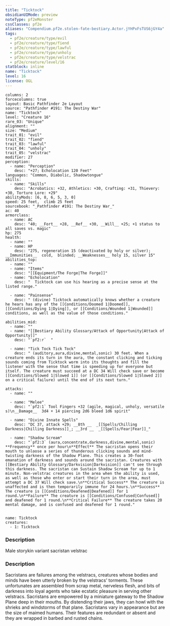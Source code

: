 ```yaml
---
title: "Ticktock"
obsidianUIMode: preview
noteType: pf2eMonster
cssClasses: pf2e
aliases: "Compendium.pf2e.stolen-fate-bestiary.Actor.jYHPxFsTUS6jGY4a" 
tags:
  - pf2e/creature/type/evil
  - pf2e/creature/type/fiend
  - pf2e/creature/type/lawful
  - pf2e/creature/type/unholy
  - pf2e/creature/type/velstrac
  - pf2e/creature/level/16
statblock: inline
name: "Ticktock"
level: 16
license: OGL
---
```


```statblock
columns: 2
forcecolumns: true
layout: Basic Pathfinder 2e Layout
source: "Pathfinder #191: The Destiny War"
name: "Ticktock"
level: "Creature 16"
rare_03: "Unique"
alignment: ""
size: "Medium"
trait_01: "evil"
trait_02: "fiend"
trait_03: "lawful"
trait_04: "unholy"
trait_05: "velstrac"
modifier: 27
perception:
  - name: "Perception"
    desc: "+27; Echolocation 120 Feet"
languages: "Common, Diabolic, Shadowtongue"
skills:
  - name: "Skills"
    desc: "Acrobatics: +32, Athletics: +30, Crafting: +31, Thievery: +30, Torture Lore: +29"
abilityMods: [6, 8, 6, 5, 3, 0]
speed: 25 feet,  climb 25 feet
sourcebook: "_Pathfinder #191: The Destiny War_"
ac: 40
armorclass:
  - name: AC
    desc: "40; __Fort__ +28, __Ref__ +30, __Will__ +25; +1 status to all saves vs. magic"
hp: 275
health:
  - name: ""
  - name: HP
    desc: "275, regeneration 15 (deactivated by holy or silver); __Immunities__  cold,  blinded; __Weaknesses__ holy 15, silver 15"
abilities_top:
  - name: ""
  - name: "Items"
    desc: "[[Equipment/The Forge|The Forge]]"
  - name: "Echolocation"
    desc: "  Ticktock can use his hearing as a precise sense at the listed range."

  - name: "Painsense"
    desc: " (divine) Ticktock automatically knows whether a creature he hears has any of the [[Conditions/Doomed 1|Doomed]], [[Conditions/Dying 1|Dying]], or [[Conditions/Wounded 1|Wounded]] conditions, as well as the value of those conditions."

abilities_mid:
  - name: ""
  - name: "[[Bestiary Ability Glossary/Attack of Opportunity|Attack of Opportunity]]"
    desc: "`pf2:r`  "

  - name: "Tick Tock Tick Tock"
    desc: " (auditory,aura,divine,mental,sonic) 30 feet. When a creature ends its turn in the aura, the constant clicking and ticking sounds coming from Ticktock worm into its thoughts and fill the listener with the sense that time is speeding up for everyone but itself. The creature must succeed at a DC 34 Will check save or become [[Conditions/Slowed 1|Slowed 1]] (or [[Conditions/Slowed 1|Slowed 2]] on a critical failure) until the end of its next turn."

attacks:
  - name: ""

  - name: "Melee"
    desc: "`pf2:1` Tool Fingers +32 (agile, magical, unholy, versatile s)\n__Damage__  3d4 + 14 piercing 2d6 bleed 1d6 spirit"

  - name: "Divine Innate Spells"
    desc: "DC 37, attack +29; __8th __  _[[Spells/Chilling Darkness|Chilling Darkness]]_; __3rd __  _[[Spells/Fear|Fear]]_"

  - name: "Shadow Scream"
    desc: "`pf2:3` (aura,concentrate,darkness,divine,mental,sonic) **Frequency** once per hour\n**Effect** The sacristan opens their mouth to unloose a series of thunderous clicking sounds and mind-twisting darkness of the Shadow Plane. This creates a 30-foot emanation of darkness and sounds around the sacristan. Creatures with [[Bestiary Ability Glossary/Darkvision|Darkvision]] can't see through this darkness. The sacristan can Sustain Shadow Scream for up to 1 minute. Non-velstrac creatures in the area when the ability is used, as well as those who enter or start their turn in the area, must attempt a DC 37 Will check save.\n**Critical Success** The creature is unaffected and is then temporarily immune for 24 hours.\n**Success** The creature is [[Conditions/Deafened|Deafened]] for 1 round.\n**Failure** The creature is [[Conditions/Confused|Confused]] and deafened for 1 round.\n**Critical Failure** The creature takes 20 mental damage, and is confused and deafened for 1 round."
 
```

```encounter-table
name: Ticktock
creatures:
  - 1: Ticktock
```
### Description
Male storykin variant sacristan velstrac

### Description
Sacristans are failures among the velstracs, creatures whose bodies and minds have been utterly broken by the velstracs' torments. These unfortunates are assembled from scrap metal, nerveless flesh, and bits of darkness into loyal agents who take ecstatic pleasure in serving other velstracs. Sacristans are empowered by a miniature gateway to the Shadow Plane deep in their mouths. By distending their jaws, they can howl with the shrieks and windstorms of that plane. Sacristans vary in appearance but are the size of maimed humans. Their features are redundant or absent and they are wrapped in barbed and rusted chains.
